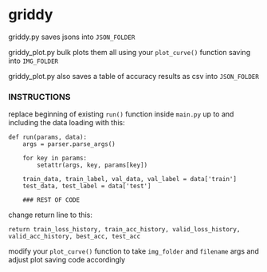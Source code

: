 # griddy

griddy.py saves jsons into `JSON_FOLDER `

griddy_plot.py bulk plots them all using your `plot_curve()` function saving into `IMG_FOLDER `

griddy_plot.py also saves a table of accuracy results as csv into `JSON_FOLDER `


### INSTRUCTIONS

replace beginning of existing `run()` function inside `main.py` up to and including the data loading with this:

    def run(params, data):
        args = parser.parse_args()
    
        for key in params:
            setattr(args, key, params[key])
    
        train_data, train_label, val_data, val_label = data['train']
        test_data, test_label = data['test']
    
        ### REST OF CODE

change return line to this:

    return train_loss_history, train_acc_history, valid_loss_history, valid_acc_history, best_acc, test_acc

modify your `plot_curve()` function to take `img_folder` and `filename` args and adjust plot saving code accordingly
